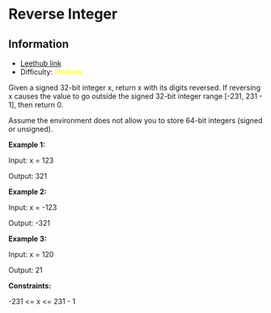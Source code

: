 # Reverse Integer
## Information
* [Leethub link](https://leetcode.com/problems/reverse-integer//)
* Difficulty: <span style="color: yellow">Medium</span>

Given a signed 32-bit integer x, return x with its digits reversed. If reversing x causes the value to go outside the signed 32-bit integer range [-231, 231 - 1], then return 0.

Assume the environment does not allow you to store 64-bit integers (signed or unsigned).



**Example 1:**

Input: x = 123

Output: 321

**Example 2:**

Input: x = -123

Output: -321

**Example 3:**

Input: x = 120

Output: 21


**Constraints:**

-231 <= x <= 231 - 1